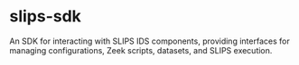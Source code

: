 # slips-sdk
An SDK for interacting with SLIPS IDS components, providing interfaces for managing configurations, Zeek scripts, datasets, and SLIPS execution.
